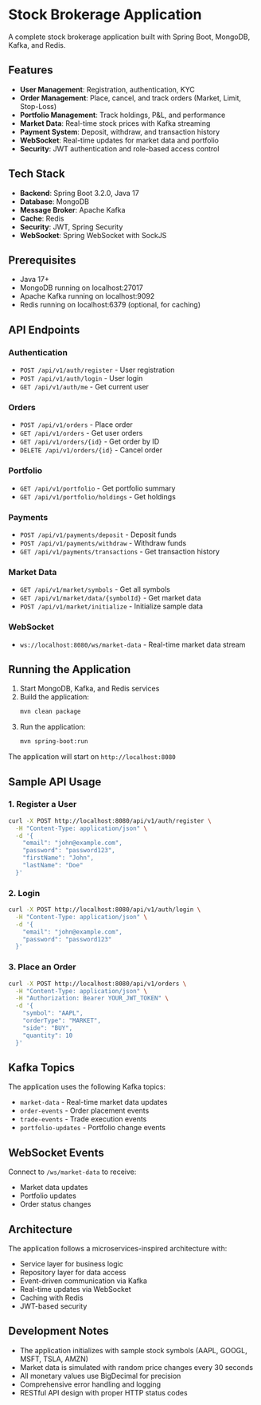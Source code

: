 # Stock Brokerage Application

A complete stock brokerage application built with Spring Boot, MongoDB, Kafka, and Redis.

## Features

- **User Management**: Registration, authentication, KYC
- **Order Management**: Place, cancel, and track orders (Market, Limit, Stop-Loss)
- **Portfolio Management**: Track holdings, P&L, and performance
- **Market Data**: Real-time stock prices with Kafka streaming
- **Payment System**: Deposit, withdraw, and transaction history
- **WebSocket**: Real-time updates for market data and portfolio
- **Security**: JWT authentication and role-based access control

## Tech Stack

- **Backend**: Spring Boot 3.2.0, Java 17
- **Database**: MongoDB
- **Message Broker**: Apache Kafka
- **Cache**: Redis
- **Security**: JWT, Spring Security
- **WebSocket**: Spring WebSocket with SockJS

## Prerequisites

- Java 17+
- MongoDB running on localhost:27017
- Apache Kafka running on localhost:9092
- Redis running on localhost:6379 (optional, for caching)

## API Endpoints

### Authentication
- `POST /api/v1/auth/register` - User registration
- `POST /api/v1/auth/login` - User login
- `GET /api/v1/auth/me` - Get current user

### Orders
- `POST /api/v1/orders` - Place order
- `GET /api/v1/orders` - Get user orders
- `GET /api/v1/orders/{id}` - Get order by ID
- `DELETE /api/v1/orders/{id}` - Cancel order

### Portfolio
- `GET /api/v1/portfolio` - Get portfolio summary
- `GET /api/v1/portfolio/holdings` - Get holdings

### Payments
- `POST /api/v1/payments/deposit` - Deposit funds
- `POST /api/v1/payments/withdraw` - Withdraw funds
- `GET /api/v1/payments/transactions` - Get transaction history

### Market Data
- `GET /api/v1/market/symbols` - Get all symbols
- `GET /api/v1/market/data/{symbolId}` - Get market data
- `POST /api/v1/market/initialize` - Initialize sample data

### WebSocket
- `ws://localhost:8080/ws/market-data` - Real-time market data stream

## Running the Application

1. Start MongoDB, Kafka, and Redis services
2. Build the application:
   ```bash
   mvn clean package
   ```
3. Run the application:
   ```bash
   mvn spring-boot:run
   ```

The application will start on `http://localhost:8080`

## Sample API Usage

### 1. Register a User
```bash
curl -X POST http://localhost:8080/api/v1/auth/register \
  -H "Content-Type: application/json" \
  -d '{
    "email": "john@example.com",
    "password": "password123",
    "firstName": "John",
    "lastName": "Doe"
  }'
```

### 2. Login
```bash
curl -X POST http://localhost:8080/api/v1/auth/login \
  -H "Content-Type: application/json" \
  -d '{
    "email": "john@example.com",
    "password": "password123"
  }'
```

### 3. Place an Order
```bash
curl -X POST http://localhost:8080/api/v1/orders \
  -H "Content-Type: application/json" \
  -H "Authorization: Bearer YOUR_JWT_TOKEN" \
  -d '{
    "symbol": "AAPL",
    "orderType": "MARKET",
    "side": "BUY",
    "quantity": 10
  }'
```

## Kafka Topics

The application uses the following Kafka topics:
- `market-data` - Real-time market data updates
- `order-events` - Order placement events
- `trade-events` - Trade execution events
- `portfolio-updates` - Portfolio change events

## WebSocket Events

Connect to `/ws/market-data` to receive:
- Market data updates
- Portfolio updates
- Order status changes

## Architecture

The application follows a microservices-inspired architecture with:
- Service layer for business logic
- Repository layer for data access
- Event-driven communication via Kafka
- Real-time updates via WebSocket
- Caching with Redis
- JWT-based security

## Development Notes

- The application initializes with sample stock symbols (AAPL, GOOGL, MSFT, TSLA, AMZN)
- Market data is simulated with random price changes every 30 seconds
- All monetary values use BigDecimal for precision
- Comprehensive error handling and logging
- RESTful API design with proper HTTP status codes